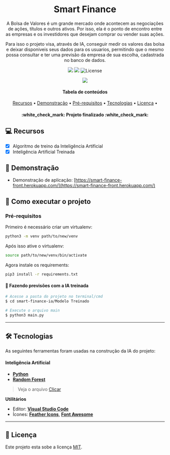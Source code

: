 <h1 align="center">Smart Finance</h1>
  <p align="center">
    A Bolsa de Valores é um grande mercado onde acontecem as negociações de ações, títulos e outros ativos. Por isso, ela é o ponto de encontro entre as empresas e os investidores que desejam comprar ou vender suas ações.
  </p>
  <p align="center">
    Para isso o projeto visa, através de IA, conseguir medir os valores das bolsa e deixar disponiveis seus dados para os usuarios, permitindo que o mesmo possa consultar e ter uma previsão da empresa de sua escolha, cadastrada no banco de dados.
  </p>
</section>

<p align="center">
	<img src = "https://img.shields.io/badge/Desenvolvido-Python-blue" />
	<img src = "https://img.shields.io/badge/Status-Concluido-green" >

   <img alt="License" src="https://img.shields.io/badge/license-MIT-brightgreen">
</p>

<p align="center">
	<img src="https://img.shields.io/badge/Python-3776AB?style=for-the-badge&logo=python&logoColor=white" />
</p>	

<section class="tabela-de-conteudo" id="tabela-de-conteudo">
<h4 align="center"> 
	Tabela de conteúdos
</h4>

<p align="center">
 <a href="#-Recursos">Recursos</a> •
 <a href="#-Demonstração">Demonstração</a> • 
 <a href="#-Pré-requisitos">Pré-requisitos</a> • 
 <a href="#-Tecnologias">Tecnologias</a> • 
 <a href="#-Licença">Licença</a> • 
</p>
</section>
<h4 align="center"> 
	:white_check_mark: Projeto finalizado :white_check_mark:
</h4>

## 💻 Recursos

- [x] Algoritmo de treino da Inteligência Artificial
- [x] Inteligência Artificial Treinada

## 🎨 Demonstração
* Demonstração de aplicação: [https://smart-finance-front.herokuapp.com/](https://smart-finance-front.herokuapp.com/)


## 🚀 Como executar o projeto

### Pré-requisitos

Primeiro é necessário criar um virtualenv:
```bash
python3 -m venv path/to/new/venv 
```
Após isso ative o virtualenv:
```bash
source path/to/new/venv/bin/activate  
```
Agora instale os requirements:
```bash
pip3 install -r requirements.txt 
```

#### 🧭 Fazendo previsões com a IA treinada

```bash
# Acesse a pasta do projeto no terminal/cmd
$ cd smart-finance-ia/Modelo Treinado

# Execute o arquivo main
$ python3 main.py
``` 
---

## 🛠 Tecnologias

As seguintes ferramentas foram usadas na construção da IA do projeto:

#### **Inteligência Artificial** 

-   **[Python](https://www.python.org/)**
-   **[Random Forest](https://scikit-learn.org/stable/modules/generated/sklearn.ensemble.RandomForestClassifier.html)**
> Veja o arquivo  [Clicar](https://github.com/S204-Inatel-2022-1/smart-finance-ia)

**Utilitários**

-   Editor:  **[Visual Studio Code](https://code.visualstudio.com/)** 
-   Ícones:  **[Feather Icons](https://feathericons.com/)**,  **[Font Awesome](https://fontawesome.com/)**

---

## 📝 Licença

Este projeto esta sobe a licença [MIT](./LICENSE).
